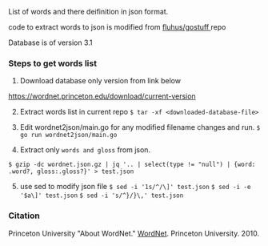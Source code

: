 List of words and there deifinition in json format.

code to extract words to json is modified from [fluhus/gostuff ][repo] repo 

Database is of version 3.1

### Steps to get words list

1. Download database only version from link below

https://wordnet.princeton.edu/download/current-version

2. Extract words list in current repo
`$ tar -xf <downloaded-database-file>`

3. Edit wordnet2json/main.go for any modified filename changes and run.
 `$ go run wordnet2json/main.go`

4. Extract only `words and gloss` from json.

  `$ gzip -dc wordnet.json.gz | jq '.. | select(type != "null") | {word: .word?, gloss:.gloss?}' > test.json`

5. use sed to modify json file
  `$ sed -i '1s/^/\]' test.json`
  `$ sed -i -e '$a\]' test.json`
  `$ sed -i 's/^}/}\,' test.json`






### Citation

Princeton University "About WordNet." [WordNet](https://wordnet.princeton.edu/). Princeton University. 2010.

[repo]: [https://github.com/fluhus/gostuff/tree/master/nlp/wordnet]






